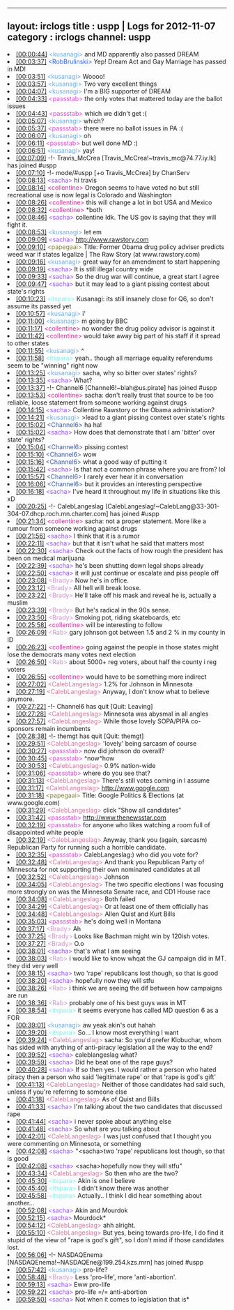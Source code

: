 
---
layout: irclogs
title : uspp | Logs for 2012-11-07
category : irclogs
channel: uspp
---
<li class="logitem"><a href="#00:00:44" name="00:00:44" class="time">[00:00:44]</a> <span class="person" style="color:#6aace3">&lt;kusanagi&gt;</span> and MD apparently also passed DREAM </li>
<li class="logitem"><a href="#00:03:37" name="00:03:37" class="time">[00:03:37]</a> <span class="person" style="color:#2661f3">&lt;RobBrulinski&gt;</span> Yep! Dream Act and Gay Marriage has passed in MD! </li>
<li class="logitem"><a href="#00:03:51" name="00:03:51" class="time">[00:03:51]</a> <span class="person" style="color:#6aace3">&lt;kusanagi&gt;</span> Woooo! </li>
<li class="logitem"><a href="#00:03:57" name="00:03:57" class="time">[00:03:57]</a> <span class="person" style="color:#6aace3">&lt;kusanagi&gt;</span> Two very excellent things </li>
<li class="logitem"><a href="#00:04:07" name="00:04:07" class="time">[00:04:07]</a> <span class="person" style="color:#6aace3">&lt;kusanagi&gt;</span> I'm a BIG supporter of DREAM </li>
<li class="logitem"><a href="#00:04:33" name="00:04:33" class="time">[00:04:33]</a> <span class="person" style="color:#dc45d1">&lt;passstab&gt;</span> the only votes that mattered today are the ballot issues </li>
<li class="logitem"><a href="#00:04:43" name="00:04:43" class="time">[00:04:43]</a> <span class="person" style="color:#dc45d1">&lt;passstab&gt;</span> which we didn't get :( </li>
<li class="logitem"><a href="#00:05:07" name="00:05:07" class="time">[00:05:07]</a> <span class="person" style="color:#6aace3">&lt;kusanagi&gt;</span> which? </li>
<li class="logitem"><a href="#00:05:37" name="00:05:37" class="time">[00:05:37]</a> <span class="person" style="color:#dc45d1">&lt;passstab&gt;</span> there were no ballot issues in PA :( </li>
<li class="logitem"><a href="#00:06:07" name="00:06:07" class="time">[00:06:07]</a> <span class="person" style="color:#6aace3">&lt;kusanagi&gt;</span> oh </li>
<li class="logitem"><a href="#00:06:11" name="00:06:11" class="time">[00:06:11]</a> <span class="person" style="color:#dc45d1">&lt;passstab&gt;</span> but well done MD :) </li>
<li class="logitem"><a href="#00:06:51" name="00:06:51" class="time">[00:06:51]</a> <span class="person" style="color:#6aace3">&lt;kusanagi&gt;</span> yay! </li>
<li class="logitem"><a href="#00:07:09" name="00:07:09" class="time">[00:07:09]</a> -!- <span class="join">Travis_McCrea</span> [Travis_McCrea!~travis_mc@74.77.iy.lk] has joined #uspp </li>
<li class="logitem"><a href="#00:07:10" name="00:07:10" class="time">[00:07:10]</a> -!- mode/<span class="mode">#uspp</span> [+o Travis_McCrea] by ChanServ </li>
<li class="logitem"><a href="#00:08:13" name="00:08:13" class="time">[00:08:13]</a> <span class="person" style="color:#954ef2">&lt;sacha&gt;</span> hi travis </li>
<li class="logitem"><a href="#00:08:14" name="00:08:14" class="time">[00:08:14]</a> <span class="person" style="color:#d12598">&lt;collentine&gt;</span> Oregon seems to have voted no but still recreational use is now legal is Colorado and Washington </li>
<li class="logitem"><a href="#00:08:26" name="00:08:26" class="time">[00:08:26]</a> <span class="person" style="color:#d12598">&lt;collentine&gt;</span> this will change a lot in bot USA and Mexico </li>
<li class="logitem"><a href="#00:08:32" name="00:08:32" class="time">[00:08:32]</a> <span class="person" style="color:#d12598">&lt;collentine&gt;</span> *both </li>
<li class="logitem"><a href="#00:08:46" name="00:08:46" class="time">[00:08:46]</a> <span class="person" style="color:#954ef2">&lt;sacha&gt;</span> collentine Idk. The US gov is saying that they will fight it. </li>
<li class="logitem"><a href="#00:08:53" name="00:08:53" class="time">[00:08:53]</a> <span class="person" style="color:#6aace3">&lt;kusanagi&gt;</span> let em </li>
<li class="logitem"><a href="#00:09:09" name="00:09:09" class="time">[00:09:09]</a> <span class="person" style="color:#954ef2">&lt;sacha&gt;</span> <a href="http://www.rawstory.com/rs/2012/11/04/former-obama-drug-policy-adviser-predicts-weed-war-if-states-legalize/" target="_blank">http://www.rawstory.com</a> </li>
<li class="logitem"><a href="#00:09:10" name="00:09:10" class="time">[00:09:10]</a> <span class="person" style="color:#817e41">&lt;papegaai&gt;</span> Title: Former Obama drug policy adviser predicts weed war if states legalize | The Raw Story (at www.rawstory.com) </li>
<li class="logitem"><a href="#00:09:16" name="00:09:16" class="time">[00:09:16]</a> <span class="person" style="color:#6aace3">&lt;kusanagi&gt;</span> great way for an amendment to start happening </li>
<li class="logitem"><a href="#00:09:19" name="00:09:19" class="time">[00:09:19]</a> <span class="person" style="color:#954ef2">&lt;sacha&gt;</span> It is still illegal country wide </li>
<li class="logitem"><a href="#00:09:33" name="00:09:33" class="time">[00:09:33]</a> <span class="person" style="color:#954ef2">&lt;sacha&gt;</span> So the drug war will continue, a great start I agree </li>
<li class="logitem"><a href="#00:09:47" name="00:09:47" class="time">[00:09:47]</a> <span class="person" style="color:#954ef2">&lt;sacha&gt;</span> but it may lead to a giant pissing contest about state's rights </li>
<li class="logitem"><a href="#00:10:23" name="00:10:23" class="time">[00:10:23]</a> <span class="person" style="color:#7deee6">&lt;itspara&gt;</span> Kusanagi: its still insanely close for Q6, so don't assume its passed yet </li>
<li class="logitem"><a href="#00:10:57" name="00:10:57" class="time">[00:10:57]</a> <span class="person" style="color:#6aace3">&lt;kusanagi&gt;</span> i' </li>
<li class="logitem"><a href="#00:11:00" name="00:11:00" class="time">[00:11:00]</a> <span class="person" style="color:#6aace3">&lt;kusanagi&gt;</span> m going by BBC </li>
<li class="logitem"><a href="#00:11:17" name="00:11:17" class="time">[00:11:17]</a> <span class="person" style="color:#d12598">&lt;collentine&gt;</span> no wonder the drug policy advisor is against it </li>
<li class="logitem"><a href="#00:11:42" name="00:11:42" class="time">[00:11:42]</a> <span class="person" style="color:#d12598">&lt;collentine&gt;</span> would take away big part of his staff if it spread to other states </li>
<li class="logitem"><a href="#00:11:55" name="00:11:55" class="time">[00:11:55]</a> <span class="person" style="color:#6aace3">&lt;kusanagi&gt;</span> ^ </li>
<li class="logitem"><a href="#00:11:58" name="00:11:58" class="time">[00:11:58]</a> <span class="person" style="color:#7deee6">&lt;itspara&gt;</span> yeah.. though all marriage equality referendums seem to be "winning" right now </li>
<li class="logitem"><a href="#00:13:25" name="00:13:25" class="time">[00:13:25]</a> <span class="person" style="color:#6aace3">&lt;kusanagi&gt;</span> sacha, why so bitter over states' rights? </li>
<li class="logitem"><a href="#00:13:35" name="00:13:35" class="time">[00:13:35]</a> <span class="person" style="color:#954ef2">&lt;sacha&gt;</span> What? </li>
<li class="logitem"><a href="#00:13:37" name="00:13:37" class="time">[00:13:37]</a> -!- <span class="join">Channel6</span> [Channel6!~blah@us.pirate] has joined #uspp </li>
<li class="logitem"><a href="#00:13:53" name="00:13:53" class="time">[00:13:53]</a> <span class="person" style="color:#d12598">&lt;collentine&gt;</span> sacha: don't really trust that source to be too reliable, loose statement from someone working against drugs </li>
<li class="logitem"><a href="#00:14:15" name="00:14:15" class="time">[00:14:15]</a> <span class="person" style="color:#954ef2">&lt;sacha&gt;</span> Collentine Rawstory or the Obama administation? </li>
<li class="logitem"><a href="#00:14:21" name="00:14:21" class="time">[00:14:21]</a> <span class="person" style="color:#6aace3">&lt;kusanagi&gt;</span> &gt;lead to a giant pissing contest over state's rights </li>
<li class="logitem"><a href="#00:15:02" name="00:15:02" class="time">[00:15:02]</a> <span class="person" style="color:#3d5ba0">&lt;Channel6&gt;</span> ha ha! </li>
<li class="logitem"><a href="#00:15:02" name="00:15:02" class="time">[00:15:02]</a> <span class="person" style="color:#954ef2">&lt;sacha&gt;</span> How does that demonstrate that I am 'bitter' over state' rights? </li>
<li class="logitem"><a href="#00:15:04" name="00:15:04" class="time">[00:15:04]</a> <span class="person" style="color:#3d5ba0">&lt;Channel6&gt;</span> pissing contest </li>
<li class="logitem"><a href="#00:15:10" name="00:15:10" class="time">[00:15:10]</a> <span class="person" style="color:#3d5ba0">&lt;Channel6&gt;</span> wow </li>
<li class="logitem"><a href="#00:15:16" name="00:15:16" class="time">[00:15:16]</a> <span class="person" style="color:#3d5ba0">&lt;Channel6&gt;</span> what a good way of putting it </li>
<li class="logitem"><a href="#00:15:42" name="00:15:42" class="time">[00:15:42]</a> <span class="person" style="color:#954ef2">&lt;sacha&gt;</span> Is that not a common phrase where you are from? lol </li>
<li class="logitem"><a href="#00:15:57" name="00:15:57" class="time">[00:15:57]</a> <span class="person" style="color:#3d5ba0">&lt;Channel6&gt;</span> I rarely ever hear it in conversation </li>
<li class="logitem"><a href="#00:16:06" name="00:16:06" class="time">[00:16:06]</a> <span class="person" style="color:#3d5ba0">&lt;Channel6&gt;</span> but it provides an interesting perspective </li>
<li class="logitem"><a href="#00:16:18" name="00:16:18" class="time">[00:16:18]</a> <span class="person" style="color:#954ef2">&lt;sacha&gt;</span> I've heard it throughout my life in situations like this xD </li>
<li class="logitem"><a href="#00:20:25" name="00:20:25" class="time">[00:20:25]</a> -!- <span class="join">CalebLangeslag</span> [CalebLangeslag!~CalebLang@33-301-304-07.dhcp.roch.mn.charter.com] has joined #uspp </li>
<li class="logitem"><a href="#00:21:34" name="00:21:34" class="time">[00:21:34]</a> <span class="person" style="color:#d12598">&lt;collentine&gt;</span> sacha: not a proper statement. More like a rumour from someone working against drugs </li>
<li class="logitem"><a href="#00:21:56" name="00:21:56" class="time">[00:21:56]</a> <span class="person" style="color:#954ef2">&lt;sacha&gt;</span> I think that it is a rumor </li>
<li class="logitem"><a href="#00:22:11" name="00:22:11" class="time">[00:22:11]</a> <span class="person" style="color:#954ef2">&lt;sacha&gt;</span> but that it isn't what he said that matters most </li>
<li class="logitem"><a href="#00:22:30" name="00:22:30" class="time">[00:22:30]</a> <span class="person" style="color:#954ef2">&lt;sacha&gt;</span> Check out the facts of how rough the president has been on medical marijuana </li>
<li class="logitem"><a href="#00:22:39" name="00:22:39" class="time">[00:22:39]</a> <span class="person" style="color:#954ef2">&lt;sacha&gt;</span> he's been shutting down legal shops already </li>
<li class="logitem"><a href="#00:22:50" name="00:22:50" class="time">[00:22:50]</a> <span class="person" style="color:#954ef2">&lt;sacha&gt;</span> it will just continue or escalate and piss people off </li>
<li class="logitem"><a href="#00:23:08" name="00:23:08" class="time">[00:23:08]</a> <span class="person" style="color:#cf91cc">&lt;Brady&gt;</span> Now he's in office. </li>
<li class="logitem"><a href="#00:23:12" name="00:23:12" class="time">[00:23:12]</a> <span class="person" style="color:#cf91cc">&lt;Brady&gt;</span> All hell will break loose. </li>
<li class="logitem"><a href="#00:23:22" name="00:23:22" class="time">[00:23:22]</a> <span class="person" style="color:#cf91cc">&lt;Brady&gt;</span> He'll take off his mask and reveal he is, actually a muslim </li>
<li class="logitem"><a href="#00:23:39" name="00:23:39" class="time">[00:23:39]</a> <span class="person" style="color:#cf91cc">&lt;Brady&gt;</span> But he's radical in the 90s sense. </li>
<li class="logitem"><a href="#00:23:50" name="00:23:50" class="time">[00:23:50]</a> <span class="person" style="color:#cf91cc">&lt;Brady&gt;</span> Smoking pot, riding skateboards, etc </li>
<li class="logitem"><a href="#00:25:58" name="00:25:58" class="time">[00:25:58]</a> <span class="person" style="color:#d12598">&lt;collentine&gt;</span> will be interesting to follow </li>
<li class="logitem"><a href="#00:26:09" name="00:26:09" class="time">[00:26:09]</a> <span class="person" style="color:#be9bc4">&lt;Rab&gt;</span> gary johnson got between 1.5 and 2 % in my county in ID </li>
<li class="logitem"><a href="#00:26:23" name="00:26:23" class="time">[00:26:23]</a> <span class="person" style="color:#d12598">&lt;collentine&gt;</span> going against the people in those states might lose the democrats many votes next election </li>
<li class="logitem"><a href="#00:26:50" name="00:26:50" class="time">[00:26:50]</a> <span class="person" style="color:#be9bc4">&lt;Rab&gt;</span> about 5000+ reg voters, about half the county i reg voters </li>
<li class="logitem"><a href="#00:26:55" name="00:26:55" class="time">[00:26:55]</a> <span class="person" style="color:#d12598">&lt;collentine&gt;</span> would have to be something more indirect </li>
<li class="logitem"><a href="#00:27:02" name="00:27:02" class="time">[00:27:02]</a> <span class="person" style="color:#cc749c">&lt;CalebLangeslag&gt;</span> 1.2% for Johnson in Minnesota </li>
<li class="logitem"><a href="#00:27:19" name="00:27:19" class="time">[00:27:19]</a> <span class="person" style="color:#cc749c">&lt;CalebLangeslag&gt;</span> Anyway, I don't know what to believe anymore. </li>
<li class="logitem"><a href="#00:27:22" name="00:27:22" class="time">[00:27:22]</a> -!- <span class="quit">Channel6</span> has quit [Quit: Leaving] </li>
<li class="logitem"><a href="#00:27:28" name="00:27:28" class="time">[00:27:28]</a> <span class="person" style="color:#cc749c">&lt;CalebLangeslag&gt;</span> Minnesota was abysmal in all angles </li>
<li class="logitem"><a href="#00:27:57" name="00:27:57" class="time">[00:27:57]</a> <span class="person" style="color:#cc749c">&lt;CalebLangeslag&gt;</span> While those lovely SOPA/PIPA co-sponsors remain incumbents </li>
<li class="logitem"><a href="#00:28:38" name="00:28:38" class="time">[00:28:38]</a> -!- <span class="quit">themgt</span> has quit [Quit: themgt] </li>
<li class="logitem"><a href="#00:29:51" name="00:29:51" class="time">[00:29:51]</a> <span class="person" style="color:#cc749c">&lt;CalebLangeslag&gt;</span> 'lovely' being sarcasm of course </li>
<li class="logitem"><a href="#00:30:27" name="00:30:27" class="time">[00:30:27]</a> <span class="person" style="color:#dc45d1">&lt;passstab&gt;</span> now did johnson do overall? </li>
<li class="logitem"><a href="#00:30:45" name="00:30:45" class="time">[00:30:45]</a> <span class="person" style="color:#dc45d1">&lt;passstab&gt;</span> ^now^how </li>
<li class="logitem"><a href="#00:30:53" name="00:30:53" class="time">[00:30:53]</a> <span class="person" style="color:#cc749c">&lt;CalebLangeslag&gt;</span> 0.9% nation-wide </li>
<li class="logitem"><a href="#00:31:06" name="00:31:06" class="time">[00:31:06]</a> <span class="person" style="color:#dc45d1">&lt;passstab&gt;</span> where do you see that? </li>
<li class="logitem"><a href="#00:31:13" name="00:31:13" class="time">[00:31:13]</a> <span class="person" style="color:#cc749c">&lt;CalebLangeslag&gt;</span> There's still votes coming in I assume </li>
<li class="logitem"><a href="#00:31:17" name="00:31:17" class="time">[00:31:17]</a> <span class="person" style="color:#cc749c">&lt;CalebLangeslag&gt;</span> <a href="http://www.google.com/elections/ed/us/results" target="_blank">http://www.google.com</a> </li>
<li class="logitem"><a href="#00:31:18" name="00:31:18" class="time">[00:31:18]</a> <span class="person" style="color:#817e41">&lt;papegaai&gt;</span> Title: Google Politics &amp; Elections (at www.google.com) </li>
<li class="logitem"><a href="#00:31:29" name="00:31:29" class="time">[00:31:29]</a> <span class="person" style="color:#cc749c">&lt;CalebLangeslag&gt;</span> click "Show all candidates" </li>
<li class="logitem"><a href="#00:31:42" name="00:31:42" class="time">[00:31:42]</a> <span class="person" style="color:#dc45d1">&lt;passstab&gt;</span> <a href="http://www.thenewsstar.com/interactive/article/20121106/NEWS01/121106034/LIVE-VIDEO-Live-feed-from-Romney-headquarters?nclick_check=1" target="_blank">http://www.thenewsstar.com</a> </li>
<li class="logitem"><a href="#00:32:19" name="00:32:19" class="time">[00:32:19]</a> <span class="person" style="color:#dc45d1">&lt;passstab&gt;</span> for anyone who likes watching a room full of disappointed white people </li>
<li class="logitem"><a href="#00:32:19" name="00:32:19" class="time">[00:32:19]</a> <span class="person" style="color:#cc749c">&lt;CalebLangeslag&gt;</span> Anyway, thank you (again, sarcasm) Republican Party for running such a horrible candidate. </li>
<li class="logitem"><a href="#00:32:35" name="00:32:35" class="time">[00:32:35]</a> <span class="person" style="color:#dc45d1">&lt;passstab&gt;</span> CalebLangeslag:) who did you vote for? </li>
<li class="logitem"><a href="#00:32:48" name="00:32:48" class="time">[00:32:48]</a> <span class="person" style="color:#cc749c">&lt;CalebLangeslag&gt;</span> And thank you Republican Party of Minnesota for not supporting their own nominated candidates at all </li>
<li class="logitem"><a href="#00:32:52" name="00:32:52" class="time">[00:32:52]</a> <span class="person" style="color:#cc749c">&lt;CalebLangeslag&gt;</span> Johnson </li>
<li class="logitem"><a href="#00:34:05" name="00:34:05" class="time">[00:34:05]</a> <span class="person" style="color:#cc749c">&lt;CalebLangeslag&gt;</span> The two specific elections I was focusing more strongly on was the Minnesota Senate race, and CD1 House race </li>
<li class="logitem"><a href="#00:34:08" name="00:34:08" class="time">[00:34:08]</a> <span class="person" style="color:#cc749c">&lt;CalebLangeslag&gt;</span> Both failed </li>
<li class="logitem"><a href="#00:34:29" name="00:34:29" class="time">[00:34:29]</a> <span class="person" style="color:#cc749c">&lt;CalebLangeslag&gt;</span> Or at least one of them officially has </li>
<li class="logitem"><a href="#00:34:48" name="00:34:48" class="time">[00:34:48]</a> <span class="person" style="color:#cc749c">&lt;CalebLangeslag&gt;</span> Allen Quist and Kurt Bills </li>
<li class="logitem"><a href="#00:35:03" name="00:35:03" class="time">[00:35:03]</a> <span class="person" style="color:#dc45d1">&lt;passstab&gt;</span> he's doing well in Montana </li>
<li class="logitem"><a href="#00:37:17" name="00:37:17" class="time">[00:37:17]</a> <span class="person" style="color:#cf91cc">&lt;Brady&gt;</span> Ah </li>
<li class="logitem"><a href="#00:37:25" name="00:37:25" class="time">[00:37:25]</a> <span class="person" style="color:#cf91cc">&lt;Brady&gt;</span> Looks like Bachman might win by 120ish votes. </li>
<li class="logitem"><a href="#00:37:27" name="00:37:27" class="time">[00:37:27]</a> <span class="person" style="color:#cf91cc">&lt;Brady&gt;</span> O.o </li>
<li class="logitem"><a href="#00:38:01" name="00:38:01" class="time">[00:38:01]</a> <span class="person" style="color:#954ef2">&lt;sacha&gt;</span> that's what I am seeing </li>
<li class="logitem"><a href="#00:38:03" name="00:38:03" class="time">[00:38:03]</a> <span class="person" style="color:#be9bc4">&lt;Rab&gt;</span> i would like to know whqat the GJ campaign did in MT. they did very well </li>
<li class="logitem"><a href="#00:38:15" name="00:38:15" class="time">[00:38:15]</a> <span class="person" style="color:#954ef2">&lt;sacha&gt;</span> two 'rape' republicans lost though, so that is good </li>
<li class="logitem"><a href="#00:38:20" name="00:38:20" class="time">[00:38:20]</a> <span class="person" style="color:#954ef2">&lt;sacha&gt;</span> hopefully now they will stfu </li>
<li class="logitem"><a href="#00:38:26" name="00:38:26" class="time">[00:38:26]</a> <span class="person" style="color:#be9bc4">&lt;Rab&gt;</span> i think we are seeing the dif between how campaigns are run </li>
<li class="logitem"><a href="#00:38:36" name="00:38:36" class="time">[00:38:36]</a> <span class="person" style="color:#be9bc4">&lt;Rab&gt;</span> probably one of his best guys was in MT </li>
<li class="logitem"><a href="#00:38:54" name="00:38:54" class="time">[00:38:54]</a> <span class="person" style="color:#7deee6">&lt;itspara&gt;</span> it seems everyone has called MD question 6 as a FOR </li>
<li class="logitem"><a href="#00:39:01" name="00:39:01" class="time">[00:39:01]</a> <span class="person" style="color:#6aace3">&lt;kusanagi&gt;</span> aw yeak akin's out hahah </li>
<li class="logitem"><a href="#00:39:20" name="00:39:20" class="time">[00:39:20]</a> <span class="person" style="color:#7deee6">&lt;itspara&gt;</span> So... I know most everything I want </li>
<li class="logitem"><a href="#00:39:24" name="00:39:24" class="time">[00:39:24]</a> <span class="person" style="color:#cc749c">&lt;CalebLangeslag&gt;</span> sacha: So you'd prefer Klobuchar, whom has sided with anything of anti-piracy legislation all the way to the end? </li>
<li class="logitem"><a href="#00:39:52" name="00:39:52" class="time">[00:39:52]</a> <span class="person" style="color:#954ef2">&lt;sacha&gt;</span> caleblangeslag what? </li>
<li class="logitem"><a href="#00:39:59" name="00:39:59" class="time">[00:39:59]</a> <span class="person" style="color:#954ef2">&lt;sacha&gt;</span> Did he beat one of the rape guys? </li>
<li class="logitem"><a href="#00:40:28" name="00:40:28" class="time">[00:40:28]</a> <span class="person" style="color:#954ef2">&lt;sacha&gt;</span> If so then yes. I would rather a person who hated piracy then a person who said 'legitimate rape' or that 'rape is god's gift' </li>
<li class="logitem"><a href="#00:41:13" name="00:41:13" class="time">[00:41:13]</a> <span class="person" style="color:#cc749c">&lt;CalebLangeslag&gt;</span> Neither of those candidates had said such, unless if you're referring to someone else </li>
<li class="logitem"><a href="#00:41:18" name="00:41:18" class="time">[00:41:18]</a> <span class="person" style="color:#cc749c">&lt;CalebLangeslag&gt;</span> As of Quist and Bills </li>
<li class="logitem"><a href="#00:41:33" name="00:41:33" class="time">[00:41:33]</a> <span class="person" style="color:#954ef2">&lt;sacha&gt;</span> I'm talking about the two candidates that discussed rape </li>
<li class="logitem"><a href="#00:41:44" name="00:41:44" class="time">[00:41:44]</a> <span class="person" style="color:#954ef2">&lt;sacha&gt;</span> i never spoke about anything else </li>
<li class="logitem"><a href="#00:41:48" name="00:41:48" class="time">[00:41:48]</a> <span class="person" style="color:#954ef2">&lt;sacha&gt;</span> So what are you talking about </li>
<li class="logitem"><a href="#00:42:01" name="00:42:01" class="time">[00:42:01]</a> <span class="person" style="color:#cc749c">&lt;CalebLangeslag&gt;</span> I was just confused that I thought you were commenting on Minnesota, or something </li>
<li class="logitem"><a href="#00:42:08" name="00:42:08" class="time">[00:42:08]</a> <span class="person" style="color:#954ef2">&lt;sacha&gt;</span> "&lt;sacha&gt;two 'rape' republicans lost though, so that is good </li>
<li class="logitem"><a href="#00:42:08" name="00:42:08" class="time">[00:42:08]</a> <span class="person" style="color:#954ef2">&lt;sacha&gt;</span> &lt;sacha&gt;hopefully now they will stfu" </li>
<li class="logitem"><a href="#00:43:34" name="00:43:34" class="time">[00:43:34]</a> <span class="person" style="color:#cc749c">&lt;CalebLangeslag&gt;</span> So then who are the two? </li>
<li class="logitem"><a href="#00:45:30" name="00:45:30" class="time">[00:45:30]</a> <span class="person" style="color:#7deee6">&lt;itspara&gt;</span> Akin is one I believe </li>
<li class="logitem"><a href="#00:45:40" name="00:45:40" class="time">[00:45:40]</a> <span class="person" style="color:#7deee6">&lt;itspara&gt;</span> I didn't know there was another </li>
<li class="logitem"><a href="#00:45:58" name="00:45:58" class="time">[00:45:58]</a> <span class="person" style="color:#7deee6">&lt;itspara&gt;</span> Actually.. I think I did hear something about another...  </li>
<li class="logitem"><a href="#00:52:08" name="00:52:08" class="time">[00:52:08]</a> <span class="person" style="color:#954ef2">&lt;sacha&gt;</span> Akin and Mourdok </li>
<li class="logitem"><a href="#00:52:15" name="00:52:15" class="time">[00:52:15]</a> <span class="person" style="color:#954ef2">&lt;sacha&gt;</span> Mourdock* </li>
<li class="logitem"><a href="#00:54:12" name="00:54:12" class="time">[00:54:12]</a> <span class="person" style="color:#cc749c">&lt;CalebLangeslag&gt;</span> ahh alright. </li>
<li class="logitem"><a href="#00:55:10" name="00:55:10" class="time">[00:55:10]</a> <span class="person" style="color:#cc749c">&lt;CalebLangeslag&gt;</span> But yes, being towards pro-life, I do find it stupid of the view of "rape is god's gift", so I don't mind if those candidates lost. </li>
<li class="logitem"><a href="#00:56:06" name="00:56:06" class="time">[00:56:06]</a> -!- <span class="join">NASDAQEnema</span> [NASDAQEnema!~NASDAQEne@199.254.kzs.mrn] has joined #uspp </li>
<li class="logitem"><a href="#00:57:42" name="00:57:42" class="time">[00:57:42]</a> <span class="person" style="color:#6aace3">&lt;kusanagi&gt;</span> pro-life? </li>
<li class="logitem"><a href="#00:58:48" name="00:58:48" class="time">[00:58:48]</a> <span class="person" style="color:#cf91cc">&lt;Brady&gt;</span> Less 'pro-life', more 'anti-abortion'. </li>
<li class="logitem"><a href="#00:59:13" name="00:59:13" class="time">[00:59:13]</a> <span class="person" style="color:#954ef2">&lt;sacha&gt;</span> Eww pro-life </li>
<li class="logitem"><a href="#00:59:22" name="00:59:22" class="time">[00:59:22]</a> <span class="person" style="color:#954ef2">&lt;sacha&gt;</span> pro-life =/= anti-abortion </li>
<li class="logitem"><a href="#00:59:50" name="00:59:50" class="time">[00:59:50]</a> <span class="person" style="color:#954ef2">&lt;sacha&gt;</span> Not when it comes to legislation that is* </li>


